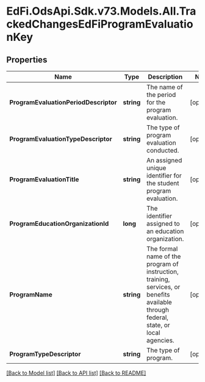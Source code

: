 # EdFi.OdsApi.Sdk.v73.Models.All.TrackedChangesEdFiProgramEvaluationKey

## Properties

Name | Type | Description | Notes
------------ | ------------- | ------------- | -------------
**ProgramEvaluationPeriodDescriptor** | **string** | The name of the period for the program evaluation. | [optional] 
**ProgramEvaluationTypeDescriptor** | **string** | The type of program evaluation conducted. | [optional] 
**ProgramEvaluationTitle** | **string** | An assigned unique identifier for the student program evaluation. | [optional] 
**ProgramEducationOrganizationId** | **long** | The identifier assigned to an education organization. | [optional] 
**ProgramName** | **string** | The formal name of the program of instruction, training, services, or benefits available through federal, state, or local agencies. | [optional] 
**ProgramTypeDescriptor** | **string** | The type of program. | [optional] 

[[Back to Model list]](../../README.md#documentation-for-models) [[Back to API list]](../../README.md#documentation-for-api-endpoints) [[Back to README]](../../README.md)

